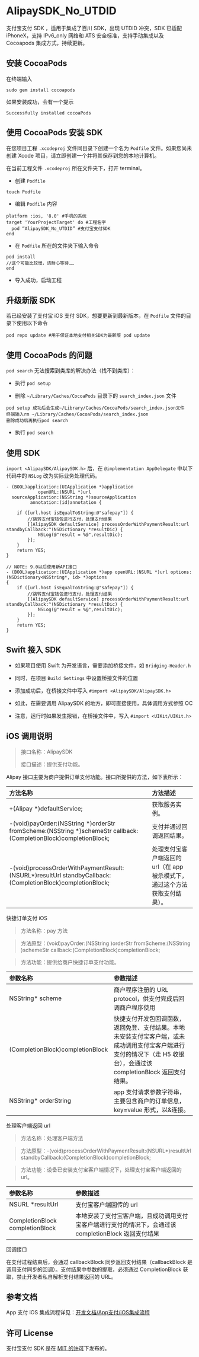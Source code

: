 # AlipaySDK_No_UTDID

 支付宝支付 SDK ，适用于集成了百川 SDK，出现 UTDID 冲突，SDK 已适配 iPhoneX，支持 IPv6_only 网络和 ATS 安全标准，支持手动集成以及 Cocoapods 集成方式，持续更新。

## 安装 CocoaPods

在终端输入

```
sudo gem install cocoapods
```

如果安装成功，会有一个提示

```
Successfully installed cocoaPods
```

## 使用 CocoaPods 安装 SDK

在您项目工程 `.xcodeproj` 文件同目录下创建一个名为 `Podfile` 文件。如果您尚未创建 Xcode 项目，请立即创建一个并将其保存到您的本地计算机。

在当前工程文件 `.xcodeproj` 所在文件夹下，打开 terminal。

- 创建 `Podfile`

```
touch Podfile
```

- 编辑 `Podfile` 内容

```
platform :ios, '8.0' #手机的系统
target 'YourProjectTarget' do #工程名字
  pod “AlipaySDK_No_UTDID” #支付宝支付SDK
end   
```

- 在 `Podfile` 所在的文件夹下输入命令

```
pod install 
//这个可能比较慢，请耐心等待……
end 
```

- 导入成功，启动工程

## 升级新版 SDK

若已经安装了支付宝 iOS 支付 SDK，想要更新到最新版本，在 `Podfile` 文件的目录下使用以下命令

```
pod repo update #用于保证本地支付相关SDK为最新版 pod update   
```

## 使用 CocoaPods 的问题

`pod search` 无法搜索到类库的解决办法（找不到类库）：

- 执行 `pod setup`

- 删除 `~/Library/Caches/CocoaPods` 目录下的 `search_index.json` 文件

```
pod setup 成功后会生成~/Library/Caches/CocoaPods/search_index.json文件
终端输入rm ~/Library/Caches/CocoaPods/search_index.json
删除成功后再执行pod search
```

- 执行 `pod search`

## 使用 SDK

`import <AlipaySDK/AlipaySDK.h>` 后，在 `@implementation AppDelegate` 中以下代码中的 `NSLog` 改为实际业务处理代码。

```
- (BOOL)application:(UIApplication *)application
            openURL:(NSURL *)url
  sourceApplication:(NSString *)sourceApplication
         annotation:(id)annotation {
    
    if ([url.host isEqualToString:@"safepay"]) {
        //跳转支付宝钱包进行支付，处理支付结果
        [[AlipaySDK defaultService] processOrderWithPaymentResult:url standbyCallback:^(NSDictionary *resultDic) {
            NSLog(@"result = %@",resultDic);
        }];
    }
    return YES;
}

// NOTE: 9.0以后使用新API接口
- (BOOL)application:(UIApplication *)app openURL:(NSURL *)url options:(NSDictionary<NSString*, id> *)options
{
    if ([url.host isEqualToString:@"safepay"]) {
        //跳转支付宝钱包进行支付，处理支付结果
        [[AlipaySDK defaultService] processOrderWithPaymentResult:url standbyCallback:^(NSDictionary *resultDic) {
            NSLog(@"result = %@",resultDic);
        }];
    }
    return YES;
}
```

## Swift 接入 SDK

- 如果项目使用 Swift 为开发语言，需要添加桥接文件，如 `Bridging-Header.h`

- 同时，在项目 `Build Settings` 中设置桥接文件的位置

- 添加成功后，在桥接文件中写入 `#import <AlipaySDK/AlipaySDK.h>`

- 如此，在需要调用 AlipaySDK 的地方，即可直接使用，具体调用方式参照 OC

- 注意，运行时如果发生报错，在桥接文件中，写入 `#import <UIKit/UIKit.h>`

## iOS 调用说明

> 接口名称：AlipaySDK
> 
> 接口描述：提供支付功能。

Alipay 接口主要为商户提供订单支付功能。接口所提供的方法，如下表所示：


| 方法名称 | 方法描述 |
| :-- | :-- |
| +(Alipay *)defaultService; | 获取服务实例。 |
| -(void)payOrder:(NSString *)orderStr fromScheme:(NSString *)schemeStr callback:(CompletionBlock)completionBlock; | 支付并通过回调返回结果。 |
| -(void)processOrderWithPaymentResult:(NSURL*)resultUrl standbyCallback:(CompletionBlock)completionBlock; | 处理支付宝客户端返回的 url（在 app 被杀模式下，通过这个方法获取支付结果）。 |

快捷订单支付 iOS

> 方法名称：pay 方法

> 方法原型：(void)payOrder:(NSString )orderStr fromScheme:(NSString )schemeStr callback:(CompletionBlock)completionBlock;

> 方法功能：提供给商户快捷订单支付功能。


| 参数名称 | 参数描述 |
| :-- | :-- |
| NSString* scheme | 商户程序注册的 URL protocol，供支付完成后回调商户程序使用 |
| (CompletionBlock)completionBlock | 快捷支付开发包回调函数，返回免登、支付结果。本地未安装支付宝客户端，或未成功调用支付宝客户端进行支付的情况下（走 H5 收银台），会通过该 completionBlock 返回支付结果。 |
| NSString* orderString | app 支付请求参数字符串，主要包含商户的订单信息，key=value 形式，以&连接。 |


处理客户端返回 url

> 方法名称：处理客户端方法

> 方法原型：-(void)processOrderWithPaymentResult:(NSURL*)resultUrl standbyCallback:(CompletionBlock)completionBlock;

> 方法功能：设备已安装支付宝客户端情况下，处理支付宝客户端返回的 url。


| 参数名称 | 参数描述 |
| :-- | :-- |
| NSURL *resultUrl | 支付宝客户端回传的 url |
| CompletionBlock completionBlock | 本地安装了支付宝客户端，且成功调用支付宝客户端进行支付的情况下，会通过该 completionBlock 返回支付结果 |


回调接口

在支付过程结束后，会通过 callbackBlock 同步返回支付结果（callbackBlock 是调用支付同步的回调）。支付结果中参数的提取，必须通过 CompletionBlock 获取，禁止开发者私自解析支付结果返回的 URL。

## 参考文档

App 支付 iOS 集成流程详见：[开发文档/App支付/iOS集成流程](https://docs.open.alipay.com/204/105295/)

## 许可 License

支付宝支付 SDK 是在 [MIT 的许可](https://github.com/caosuyang/AlipaySDK/blob/master/LICENSE)下发布的。


